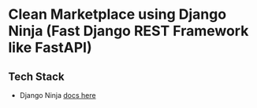 # Clean Marketplace using Django Ninja (Fast Django REST Framework like FastAPI)

## Tech Stack

- Django Ninja [docs here](https://django-ninja.dev/)
